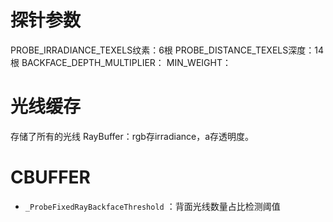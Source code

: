 # 探针参数
PROBE_IRRADIANCE_TEXELS纹素：6根
PROBE_DISTANCE_TEXELS深度：14根
BACKFACE_DEPTH_MULTIPLIER：
MIN_WEIGHT：


# 光线缓存
存储了所有的光线
RayBuffer：rgb存irradiance，a存透明度。



# CBUFFER
- `_ProbeFixedRayBackfaceThreshold` ：背面光线数量占比检测阈值
